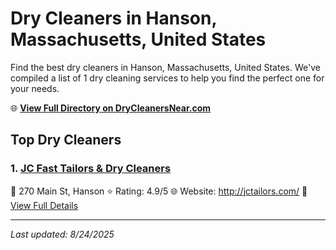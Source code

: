 # Dry Cleaners in Hanson, Massachusetts, United States

Find the best dry cleaners in Hanson, Massachusetts, United States. We've compiled a list of 1 dry cleaning services to help you find the perfect one for your needs.

🌐 **[View Full Directory on DryCleanersNear.com](https://drycleanersnear.com/city/US/Massachusetts/Hanson)**

## Top Dry Cleaners

### 1. [JC Fast Tailors & Dry Cleaners](https://drycleanersnear.com/dryCleaner/688193fda2f5b6ba0749a28c/jc-fast-tailors-dry-cleaners)
📍 270 Main St, Hanson
⭐ Rating: 4.9/5
🌐 Website: http://jctailors.com/
🔗 [View Full Details](https://drycleanersnear.com/dryCleaner/688193fda2f5b6ba0749a28c/jc-fast-tailors-dry-cleaners)


---

*Last updated: 8/24/2025*
